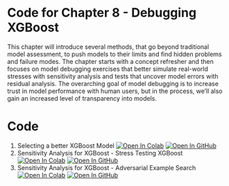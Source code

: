 
# Code for Chapter 8 -  Debugging XGBoost
This chapter will introduce several methods, that go beyond traditional model assessment, to push models to their limits and find hidden problems and failure modes. The chapter starts with a concept refresher and then focuses on model debugging exercises that better simulate real-world stresses with sensitivity analysis and tests that uncover model errors with residual analysis. The overarching goal of model debugging is to increase trust in model performance with human users, but in the process, we’ll also gain an increased level of transparency into models. 
# Code
1. Selecting a better XGBoost Model [![Open In Colab](https://colab.research.google.com/assets/colab-badge.svg)](https://colab.research.google.com/drive/14GX0b4_xMDRZBmyibRGOk32iqr1OIDX4?usp=sharing)   [![Open In GitHub](https://img.shields.io/badge/Github-code-green)](https://github.com/ml-for-high-risk-apps-book/Machine-Learning-for-High-Risk-Applications-Book/blob/main/code/Chapter-8/Selecting%20a%20Better%20XGBoost%20Model.ipynb)
2. Sensitivity Analysis for XGBoost - Stress Testing XGBoost [![Open In Colab](https://colab.research.google.com/assets/colab-badge.svg)](https://colab.research.google.com/drive/13TnzXm6kJuPt_kxcFmva6BLtL21oxZ0E?usp=sharing)   [![Open In GitHub](https://img.shields.io/badge/Github-code-green)](https://github.com/ml-for-high-risk-apps-book/Machine-Learning-for-High-Risk-Applications-Book/blob/main/code/Chapter-8/Stress_testing_XGBoost.ipynb)
2. Sensitivity Analysis for XGBoost - Adversarial Example Search [![Open In Colab](https://colab.research.google.com/assets/colab-badge.svg)](https://colab.research.google.com/drive/1TXAZ2_3kiL80a0IB9vxVQ_zfBCXoeNpr?usp=sharing)   [![Open In GitHub](https://img.shields.io/badge/Github-code-green)](https://github.com/ml-for-high-risk-apps-book/Machine-Learning-for-High-Risk-Applications-Book/blob/main/code/Chapter-8/Sensitivity_Analysis_for_XGBoost_Adversarial_Example_Search.ipynb)
